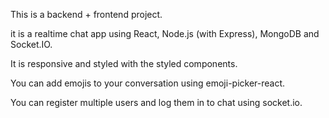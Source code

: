 This is a backend + frontend project.

it is a realtime chat app using React, Node.js (with Express), MongoDB and Socket.IO.

It is responsive and styled with the styled components.

You can add emojis to your conversation using emoji-picker-react.

You can register multiple users and log them in to chat using socket.io.
